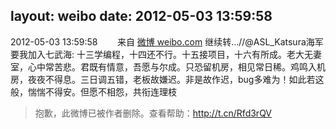 layout: weibo
date: 2012-05-03 13:59:58
---
<meta name="referrer" content="no-referrer" />

2012-05-03 13:59:58  &nbsp;&nbsp;&nbsp;&nbsp;&nbsp;&nbsp; 来自 <a href="http://weibo.com/" rel="nofollow">微博 weibo.com</a>
继续转…//@ASL_Katsura海军要我加入七武海: 十三学编程，十四还不行。十五接项目，十六有所成。老大无妻室，心中常苦悲。君既有情意，吾愿与尔成。只恐留机房，相见常日稀。鸡鸣入机房，夜夜不得息。三日调五错，老板故嫌迟。非是故作迟，bug多难为！如此若这般，惴惴不得安。但愿不相怨，共衔连理枝
>  抱歉，此微博已被作者删除。查看帮助：http://t.cn/Rfd3rQV
